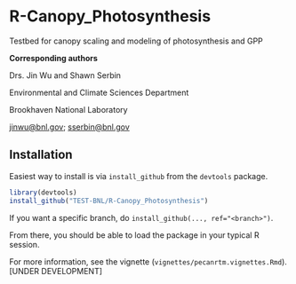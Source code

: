 # R-Canopy_Photosynthesis
Testbed for canopy scaling and modeling of photosynthesis and GPP 

**Corresponding authors**

Drs. Jin Wu and Shawn Serbin

Environmental and Climate Sciences Department

Brookhaven National Laboratory

jinwu@bnl.gov;  sserbin@bnl.gov

## Installation
Easiest way to install is via `install_github` from the `devtools` package.

```R
library(devtools)
install_github("TEST-BNL/R-Canopy_Photosynthesis")
```

If you want a specific branch, do `install_github(..., ref="<branch>")`.

From there, you should be able to load the package in your typical R session.


For more information, see the vignette (`vignettes/pecanrtm.vignettes.Rmd`). [UNDER DEVELOPMENT]
